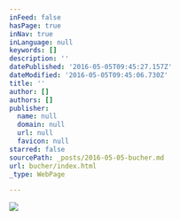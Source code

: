 ```yaml
---
inFeed: false
hasPage: true
inNav: true
inLanguage: null
keywords: []
description: ''
datePublished: '2016-05-05T09:45:27.157Z'
dateModified: '2016-05-05T09:45:06.730Z'
title: ''
author: []
authors: []
publisher:
  name: null
  domain: null
  url: null
  favicon: null
starred: false
sourcePath: _posts/2016-05-05-bucher.md
url: bucher/index.html
_type: WebPage

---
```

![](https://the-grid-user-content.s3-us-west-2.amazonaws.com/b1761ace-e291-4c8f-9299-65cc77632e3e.jpg)
